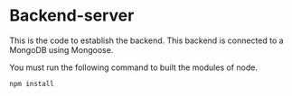 # Backend-server

This is the code to establish the backend. 
This backend is connected to a MongoDB using
Mongoose.

You must run the following command to built the
modules of node.

```
npm install
```